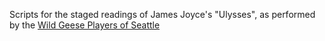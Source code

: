 Scripts for the staged readings of James Joyce's "Ulysses",
as performed by the [Wild Geese Players of Seattle](http://www.WildGeeseSeattle.org/)
